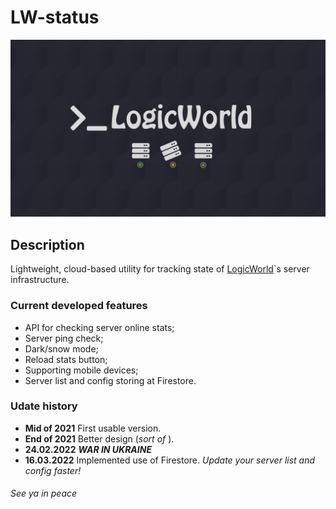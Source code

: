 # LW-status

![LogicStatus Banner](https://github.com/MuffinKing-jpeg/LW-status/blob/main/public/assets/img/baner.png?raw=true)

## Description

Lightweight, cloud-based utility for tracking state of [LogicWorld](https://logicworld.ru/)`s server infrastructure.

### Current developed features

- API for checking server online stats;
- Server ping check;
- Dark/snow mode;
- Reload stats button;
- Supporting mobile devices;
- Server list and config storing at Firestore.

### Udate history

- __Mid of 2021__ First usable version.
- __End of 2021__ Better design (*sort of* ).
- __24.02.2022__ __*__WAR IN UKRAINE__*__
- __16.03.2022__ Implemented use of Firestore. *Update your server list and config faster!*

###### See ya in peace

